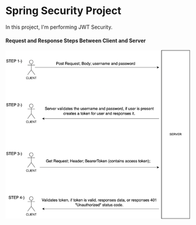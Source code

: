 # Spring Security Project
 In this project, I'm performing JWT Security.
#### Request and Response Steps Between Client and Server
![Schema](my-schema.png)
